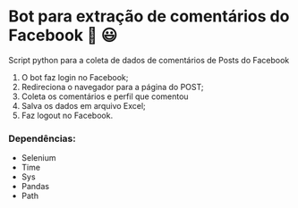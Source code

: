 # Bot para extração de comentários do Facebook :blue_book: :smiley:

Script python para a coleta de dados de comentários de Posts do Facebook
1. O bot faz login no Facebook;
2. Redireciona o navegador para a página do POST;
3. Coleta os comentários e perfil que comentou
4. Salva os dados em arquivo Excel;
5. Faz logout no Facebook.

### Dependências:
* Selenium
* Time
* Sys
* Pandas
* Path
